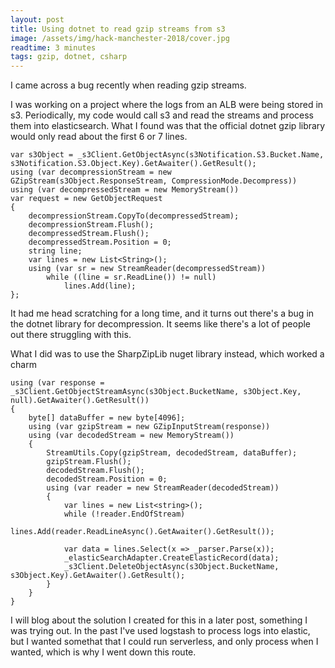 ```yaml
---
layout: post
title: Using dotnet to read gzip streams from s3
image: /assets/img/hack-manchester-2018/cover.jpg
readtime: 3 minutes
tags: gzip, dotnet, csharp
---
```


I came across a bug recently when reading gzip streams.

I was working on a project where the logs from an ALB were being stored in s3. Periodically, my code would
call s3 and read the streams and process them into elasticsearch. What I found was that the official dotnet 
gzip library would only read about the first 6 or 7 lines.


```
var s3Object = _s3Client.GetObjectAsync(s3Notification.S3.Bucket.Name, s3Notification.S3.Object.Key).GetAwaiter().GetResult();
using (var decompressionStream = new GZipStream(s3Object.ResponseStream, CompressionMode.Decompress))
using (var decompressedStream = new MemoryStream())
var request = new GetObjectRequest
{
    decompressionStream.CopyTo(decompressedStream);
    decompressionStream.Flush();
    decompressedStream.Flush();
    decompressedStream.Position = 0;
    string line;
    var lines = new List<String>();
    using (var sr = new StreamReader(decompressedStream))
        while ((line = sr.ReadLine()) != null)
            lines.Add(line);
};
```

<amp-img src="/assets/img/gzip-elastic/gzip.svg"
  width="586"
  height="586"
  layout="responsive">
</amp-img>


It had me head scratching for a long time, and it turns out there's a bug in the dotnet library for decompression.
It seems like there's a lot of people out there struggling with this.

What I did was to use the SharpZipLib nuget library instead, which worked a charm

```
using (var response = _s3Client.GetObjectStreamAsync(s3Object.BucketName, s3Object.Key, null).GetAwaiter().GetResult())
{
    byte[] dataBuffer = new byte[4096];
    using (var gzipStream = new GZipInputStream(response))
    using (var decodedStream = new MemoryStream())
    {
        StreamUtils.Copy(gzipStream, decodedStream, dataBuffer);
        gzipStream.Flush();
        decodedStream.Flush();
        decodedStream.Position = 0;
        using (var reader = new StreamReader(decodedStream))
        {
            var lines = new List<string>();
            while (!reader.EndOfStream)
                lines.Add(reader.ReadLineAsync().GetAwaiter().GetResult());

            var data = lines.Select(x => _parser.Parse(x));
            _elasticSearchAdapter.CreateElasticRecord(data);
            _s3Client.DeleteObjectAsync(s3Object.BucketName, s3Object.Key).GetAwaiter().GetResult();
        }
    }
}
```

I will blog about the solution I created for this in a later post, something I was trying out. 
In the past I've used logstash to process logs into elastic, but I wanted somethat that I could run
serverless, and only process when I wanted, which is why I went down this route.

<amp-img src="/assets/img/gzip-elastic/elastic.jpg"
  width="500"
  height="327"
  layout="responsive">
</amp-img>
